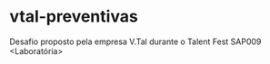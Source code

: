 # vtal-preventivas
Desafio proposto pela empresa V.Tal durante o Talent Fest SAP009 &lt;Laboratória>
